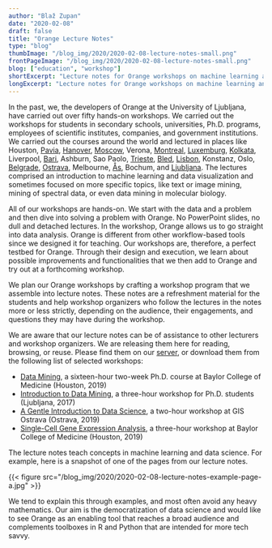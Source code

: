 ```yaml
---
author: "Blaž Zupan"
date: "2020-02-08"
draft: false
title: "Orange Lecture Notes"
type: "blog"
thumbImage: "/blog_img/2020/2020-02-08-lecture-notes-small.png"
frontPageImage: "/blog_img/2020/2020-02-08-lecture-notes-small.png"
blog: ["education", "workshop"]
shortExcerpt: "Lecture notes for Orange workshops on machine learning and data science are now available online."
longExcerpt: "Lecture notes for Orange workshops on machine learning and data science are now available online."
---
```


In the past, we, the developers of Orange at the University of Ljubljana, have carried out over fifty hands-on workshops. We carried out the workshops for students in secondary schools, universities, Ph.D. programs, employees of scientific institutes, companies, and government institutions. We carried out the courses around the world and lectured in places like Houston, [Pavia](https://orange.biolab.si/blog/2017/03/06/luxembourg-pavia-ljubljana/), [Hanover](https://orange.biolab.si/blog/2019/2019-07-02-data-science-made-easy/), [Moscow](https://orange.biolab.si/blog/2018/05/03/data-mining-course-at-higher-school-of-economics-moscow/), Verona, [Montreal](https://orange.biolab.si/blog/2017/08/08/text-analysis-workshop-at-digital-humanities-2017/), [Luxemburg](https://orange.biolab.si/blog/2017/03/06/luxembourg-pavia-ljubljana/), [Kolkata](https://orange.biolab.si/blog/2017/11/08/orange-in-kolkata-india/), Liverpool, [Bari](https://orange.biolab.si/blog/2018/02/02/image-analytics-workshop-at-aiucd-2018/), Ashburn, Sao Paolo, [Trieste](https://orange.biolab.si/blog/2017/03/08/workshop-on-infraorange/), [Bled](https://orange.biolab.si/blog/2019/2019-06-28-bled-econference/), [Lisbon](https://orange.biolab.si/blog/2018/11/06/data-mining-for-anthropologists/), Konstanz, Oslo, [Belgrade](https://orange.biolab.si/blog/2019/2019-11-20-belgrade-workshop/), [Ostrava](https://orange.biolab.si/blog/2019/4/24/orange-at-gis-ostrava/), Melbourne, [Ås](https://orange.biolab.si/blog/2018/05/30/spectroscopy-workshop-at-biospec-and-how-to-merge-data/), Bochum, and [Ljubljana](https://orange.biolab.si/blog/2019/2019-11-15-telekom-workshop/). The lectures comprised an introduction to machine learning and data visualization and sometimes focused on more specific topics, like text or image mining, mining of spectral data, or even data mining in molecular biology.

All of our workshops are hands-on. We start with the data and a problem and then dive into solving a problem with Orange. No PowerPoint slides, no dull and detached lectures. In the workshop, Orange allows us to go straight into data analysis. Orange is different from other workflow-based tools since we designed it for teaching. Our workshops are, therefore, a perfect testbed for Orange. Through their design and execution, we learn about possible improvements and functionalities that we then add to Orange and try out at a forthcoming workshop.

We plan our Orange workshops by crafting a workshop program that we assemble into lecture notes. These notes are a refreshment material for the students and help workshop organizers who follow the lectures in the notes more or less strictly, depending on the audience, their engagements, and questions they may have during the workshop.

We are aware that our lecture notes can be of assistance to other lecturers and workshop organizers. We are releasing them here for reading, browsing, or reuse. Please find them on our [server](http://file.biolab.si/notes/), or download them from the following list of selected workshops:

- [Data Mining](http://file.biolab.si/notes/19-baylor/bcm-dm-lecture-notes.pdf), a sixteen-hour two-week Ph.D. course at Baylor College of Medicine (Houston, 2019)
- [Introduction to Data Mining](http://file.biolab.si/notes/17-bdtn-notes.pdf), a three-hour workshop for Ph.D. students (Ljubljana, 2017)
- [A Gentle Introduction to  Data Science](http://file.biolab.si/notes/19-ostrava.pdf), a two-hour workshop at GIS Ostrava (Ostrava, 2019)
- [Single-Cell Gene Expression Analysis](http://file.biolab.si/notes/2019-baylor-single-cell.pdf), a three-hour workshop at Baylor College of Medicine (Houston, 2019)

The lecture notes teach concepts in machine learning and data science. For example, here is a snapshot of one of the pages from our lecture notes.

{{< figure src="/blog_img/2020/2020-02-08-lecture-notes-example-page-a.jpg" >}}

We tend to explain this through examples, and most often avoid any heavy mathematics. Our aim is the democratization of data science and would like to see Orange as an enabling tool that reaches a broad audience and complements toolboxes in R and Python that are intended for more tech savvy.
